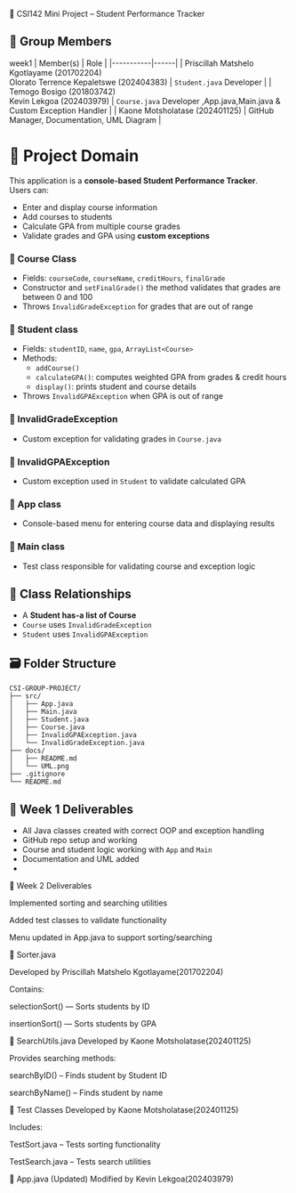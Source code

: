  📘 CSI142 Mini Project – Student Performance Tracker

## 👥 Group Members
 week1
| Member(s) | Role |
|-----------|------|
| Priscillah Matshelo Kgotlayame (201702204) <br> Olorato Terrence Kepaletswe (202404383) | `Student.java` Developer |
| Temogo Bosigo (201803742) <br> Kevin Lekgoa (202403979) | `Course.java` Developer ,App.java,Main.java & Custom Exception Handler |
| Kaone Motsholatase (202401125) | GitHub Manager, Documentation, UML Diagram |

# 📌 Project Domain

This application is a **console-based Student Performance Tracker**.  
Users can:
- Enter and display course information
- Add courses to students
- Calculate GPA from multiple course grades
- Validate grades and GPA using **custom exceptions**


### 🔷 Course Class
- Fields: `courseCode`, `courseName`, `creditHours`, `finalGrade`
- Constructor and `setFinalGrade()` the method validates that grades are between 0 and 100
- Throws `InvalidGradeException` for grades that are out of range

### 🔷 Student class
- Fields: `studentID`, `name`, `gpa`, `ArrayList<Course>`
- Methods:
  - `addCourse()`
  - `calculateGPA()`: computes weighted GPA from grades & credit hours
  - `display()`: prints student and course details
- Throws `InvalidGPAException` when GPA is out of range


### 🔷 InvalidGradeException
- Custom exception for validating grades in `Course.java`

### 🔷 InvalidGPAException
- Custom exception used in `Student` to validate calculated GPA

### 🔷 App class
- Console-based menu for entering course data and displaying results

### 🔷 Main class
- Test class responsible for validating course and exception logic

## 🔗 Class Relationships

- A **Student has-a list of Course**
- `Course` uses `InvalidGradeException`
- `Student` uses `InvalidGPAException`

## 🗃️ Folder Structure
```
CSI-GROUP-PROJECT/
├── src/
│   ├── App.java
│   ├── Main.java
│   ├── Student.java
│   ├── Course.java
│   ├── InvalidGPAException.java
│   └── InvalidGradeException.java
├── docs/
│   ├── README.md
│   └── UML.png
├── .gitignore
└── README.md
```
## 🧠 Week 1 Deliverables

-  All Java classes created with correct OOP and exception handling
-  GitHub repo setup and working
-  Course and student logic working with `App` and `Main`
-  Documentation and UML added
-  
🧠 Week 2 Deliverables


Implemented sorting and searching utilities


Added test classes to validate functionality


Menu updated in App.java to support sorting/searching


🔷 Sorter.java


Developed by Priscillah Matshelo Kgotlayame(201702204)

Contains:

selectionSort() — Sorts students by ID

insertionSort() — Sorts students by GPA

🔷 SearchUtils.java
Developed by Kaone  Motsholatase(202401125)

Provides searching methods:

searchByID() – Finds student by Student ID

searchByName() – Finds student by name

🔷 Test Classes
Developed by Kaone Motsholatase(202401125)

Includes:

TestSort.java – Tests sorting functionality

TestSearch.java – Tests search utilities

🔷 App.java (Updated)
Modified by Kevin Lekgoa(202403979)




